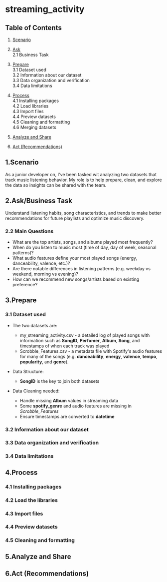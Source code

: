 # streaming_activity

## Table of Contents

 1. [Scenario](#1scenario)  

 2. [Ask](#2ask)  
   2.1 Business Task  

 3. [Prepare](#3prepare)  
   3.1 Dataset used  
   3.2 Information about our dataset  
   3.3 Data organization and verification  
   3.4 Data limitations  

 4. [Process](#4process)  
   4.1 Installing packages  
   4.2 Load libraries  
   4.3 Import files  
   4.4 Preview datasets  
   4.5 Cleaning and formatting  
   4.6 Merging datasets  

 5. [Analyze and Share](#5analyze-and-share)  


 6. [Act (Recommendations)](#6act-recommendations) 



## 1.Scenario
As a junior developer on, I've been tasked wit analyzing two datasets that track music listening behavior. My role is to help prepare, clean, and explore the data so insights can be shared with the team.

## **2.Ask/Business Task**
Understand listening habits, song characteristics, and trends to make better recommendations for future playlists and optimize music discovery.

### **2.2 Main Questions**
* What are the top artists, songs, and albums played most frequently?
* When do you listen to music most (time of day, day of week, seasonal patterns)?
* What audio features define your most played songs (energy, danceability, valence, etc.)?
* Are there notable differences in listening patterns (e.g. weekday vs weekend, morning vs evening)?
* How can we recommend new songs/artists based on existing preference?


## 3.Prepare
### **3.1 Dataset used**
* The two datasets are:
    * my_streaming_activity.csv - a detailed log of played songs with information such as **SongID**, **Perfomer**, **Album**, **Song**, and timestamps of when each track was played
    * Scrobble_Features.csv - a metadata file with Spotify's audio features for many of the songs (e.g. **danceability**, **energy**, **valence**, **tempo**, **popularity**, and **genre**).

* Data Structure:
    * **SongID** is the key to join both datasets
* Data Cleaning needed:
    * Handle missing **Album** values in streaming data
    * Some **spotify_genre** and audio features are missing in *Scrobble_Features*
    * Ensure timestamps are converted to **datetime**


### **3.2 Information about our dataset**


### **3.3 Data organization and verification**


### **3.4 Data limitations**


## 4.Process


### 4.1 Installing packages


### 4.2 Load the libraries


### 4.3 Import files


### 4.4 Preview datasets


### 4.5 Cleaning and formatting


## 5.Analyze and Share


## 6.Act (Recommendations)

